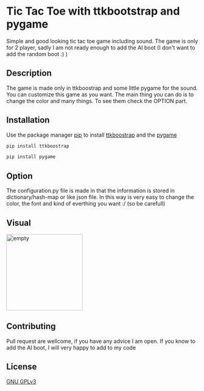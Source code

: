# Tic Tac Toe with ttkbootstrap and pygame

Simple and good looking tic tac toe game including sound. The game is only for 2 player, sadly I am not ready
enough to add the AI boot (I don't want to add the random boot :) )

## Description

The game is made only in ttkboostrap and some little pygame for the sound. You can customize this game as you
want. The main thing you can do is to change the color and many things. To see them check the OPTION part.

## Installation

Use the package manager [pip](https://pip.pypa.io/en/stable/) to
install [ttkboostrap](https://ttkbootstrap.readthedocs.io/en/latest/) and the [pygame ](https://www.pygame.org/news)

```bash
pip install ttkboostrap
```

```bash
pip install pygame 
```

## Option

The configuration.py file is made in that the information is stored in dictionary/hash-map or like json file.
In this way is very easy to change the color, the font and kind of everthing you want :/ (so be carefull)

## Visual

<img alt="empty" height="200" src="/home/mary/Documents/Marinel_Projects/Apps_GUI/TIC_TAC_TOE/Tic_Tac_Toe.jpg" width="200"/>

## Contributing

Pull request are wellcome, if you have any advice I am open. If you know to add the AI boot, I will very happy
to add to my code

## License

[GNU GPLv3](https://choosealicense.com/licenses/gpl-3.0/)
